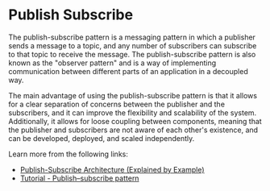 # Publish Subscribe

The publish-subscribe pattern is a messaging pattern in which a publisher sends a message to a topic, and any number of subscribers can subscribe to that topic to receive the message. The publish-subscribe pattern is also known as the "observer pattern" and is a way of implementing communication between different parts of an application in a decoupled way.

The main advantage of using the publish-subscribe pattern is that it allows for a clear separation of concerns between the publisher and the subscribers, and it can improve the flexibility and scalability of the system. Additionally, it allows for loose coupling between components, meaning that the publisher and subscribers are not aware of each other's existence, and can be developed, deployed, and scaled independently.

Learn more from the following links:

- [Publish-Subscribe Architecture (Explained by Example)](https://www.youtube.com/watch?v=O1PgqUqZKTA)
- [Tutorial - Publish–subscribe pattern](https://en.wikipedia.org/wiki/Publish%E2%80%93subscribe_pattern)
